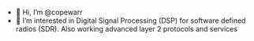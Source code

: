 - 👋 Hi, I’m @copewarr
- 👀 I’m interested in Digital Signal Processing (DSP) for software defined radios (SDR).  Also working advanced layer 2 protocols and services

<!---
copewarr/copewarr is a ✨ special ✨ repository because its `README.md` (this file) appears on your GitHub profile.
You can click the Preview link to take a look at your changes.
--->
